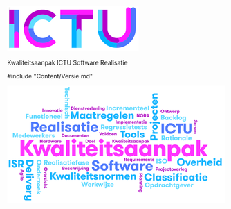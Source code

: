 ![ICTU](../../Content/Images/ICTU.png "ictu-logo")

Kwaliteitsaanpak ICTU Software Realisatie

#include "Content/Versie.md"

![wordcloud](../../Content/Images/word-cloud.png "word-cloud")
